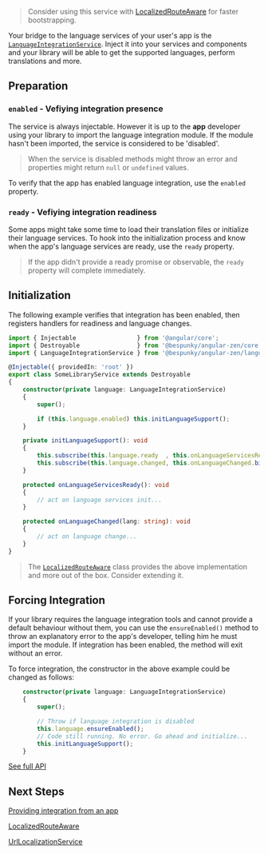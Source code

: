 > Consider using this service with [LocalizedRouteAware](localizedrouteaware-(abstract).html) for faster bootstrapping.

Your bridge to the language services of your user's app is the [`LanguageIntegrationService`](/injectables/languageintegrationservice.html). Inject it into your services and components and your library will be able to get the supported languages, perform translations and more.

## Preparation
### `enabled` - Vefiying integration presence
The service is always injectable. However it is up to the **app** developer using your library to import the language integration module.
If the module hasn't been imported, the service is considered to be 'disabled'.

> When the service is disabled methods might throw an error and properties might return `null` or `undefined` values.

To verify that the app has enabled language integration, use the `enabled` property.

### `ready` - Vefiying  integration readiness
Some apps might take some time to load their translation files or initialize their language services. To hook into the initialization process and know when the app's language services are ready, use the `ready` property.

> If the app didn't provide a ready promise or observable, the `ready` property will complete immediately.

## Initialization
The following example verifies that integration has been enabled, then registers handlers for readiness and language changes.

```typescript
import { Injectable                 } from '@angular/core';
import { Destroyable                } from '@bespunky/angular-zen/core'; 
import { LanguageIntegrationService } from '@bespunky/angular-zen/language';

@Injectable({ providedIn: 'root' })
export class SomeLibraryService extends Destroyable
{
    constructor(private language: LanguageIntegrationService)
    {
        super();

        if (this.language.enabled) this.initLanguageSupport();
    }

    private initLanguageSupport(): void
    {
        this.subscribe(this.language.ready  , this.onLanguageServicesReady.bind(this)); // Subscribe to the `ready` observable
        this.subscribe(this.language.changed, this.onLanguageChanged.bind(this));
    }

    protected onLanguageServicesReady(): void
    {
        // act on language services init...
    }

    protected onLanguageChanged(lang: string): void
    {
        // act on language change...
    }
}
```

> The [`LocalizedRouteAware`](localizedrouteaware-(abstract).html) class provides the above implementation and more out of the box. Consider extending it.

## Forcing Integration
If your library requires the language integration tools and cannot provide a default behaviour without them, you can use the `ensureEnabled()` method to throw an explanatory error to the app's developer, telling him he must import the module. If integration has been enabled, the method will exit without an error.

To force integration, the constructor in the above example could be changed as follows:
```typescript
    constructor(private language: LanguageIntegrationService)
    {
        super();

        // Throw if language integration is disabled
        this.language.ensureEnabled();
        // Code still running. No error. Go ahead and initialize...
        this.initLanguageSupport();
    }
```

[See full API](/injectables/languageintegrationservice.html)

## Next Steps
[Providing integration from an app](providing-from-an-app.html)

[LocalizedRouteAware](localizedrouteaware-\(abstract\).html)

[UrlLocalizationService](urllocalizationservice.html)